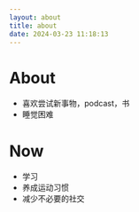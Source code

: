```yaml
---
layout: about
title: about
date: 2024-03-23 11:18:13
---
```


# About
- 喜欢尝试新事物，podcast，书
- 睡觉困难
  
# Now
- 学习
- 养成运动习惯
- 减少不必要的社交